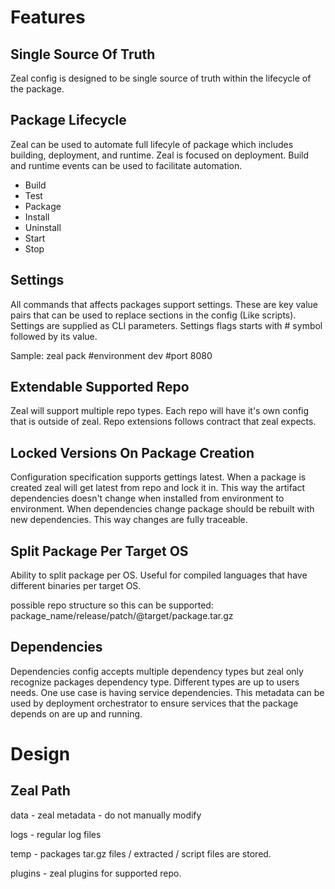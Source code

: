 # Features

## Single Source Of Truth

Zeal config is designed to be single source of truth within the lifecycle of the package.

## Package Lifecycle

Zeal can be used to automate full lifecyle of package which includes building,
deployment, and runtime. Zeal is focused on deployment. Build and runtime events
can be used to facilitate automation.

* Build
* Test
* Package
* Install
* Uninstall
* Start
* Stop

## Settings

All commands that affects packages support settings. These are key value pairs
that can be used to replace sections in the config (Like scripts). Settings are
supplied as CLI parameters. Settings flags starts with # symbol followed by its value.

Sample:
zeal pack #environment dev #port 8080

## Extendable Supported Repo

Zeal will support multiple repo types. Each repo will have it's own config that
is outside of zeal. Repo extensions follows contract that zeal expects.

## Locked Versions On Package Creation

Configuration specification supports gettings latest. When a package is created zeal will
get latest from repo and lock it in. This way the artifact dependencies doesn't change
when installed from environment to environment. When dependencies change package should be rebuilt with new dependencies. This way changes are fully traceable.

## Split Package Per Target OS

Ability to split package per OS. Useful for compiled languages that have different binaries per target OS.

possible repo structure so this can be supported:
package_name/release/patch/@target/package.tar.gz

## Dependencies

Dependencies config accepts multiple dependency types but zeal only recognize packages
dependency type. Different types are up to users needs. One use case is having service
dependencies. This metadata can be used by deployment orchestrator to ensure services
that the package depends on are up and running.

# Design

## Zeal Path

data - zeal metadata - do not manually modify 

logs - regular log files

temp - packages tar.gz files / extracted / script files are stored.

plugins - zeal plugins for supported repo.